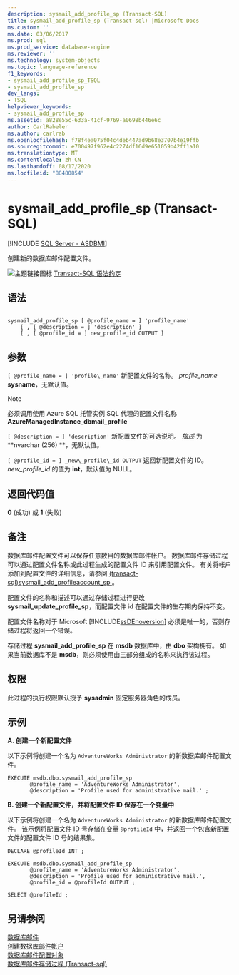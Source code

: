 ```yaml
---
description: sysmail_add_profile_sp (Transact-SQL)
title: sysmail_add_profile_sp (Transact-sql) |Microsoft Docs
ms.custom: ''
ms.date: 03/06/2017
ms.prod: sql
ms.prod_service: database-engine
ms.reviewer: ''
ms.technology: system-objects
ms.topic: language-reference
f1_keywords:
- sysmail_add_profile_sp_TSQL
- sysmail_add_profile_sp
dev_langs:
- TSQL
helpviewer_keywords:
- sysmail_add_profile_sp
ms.assetid: a828e55c-633a-41cf-9769-a0698b446e6c
author: CarlRabeler
ms.author: carlrab
ms.openlocfilehash: f78f4ea075f04c4deb447ad9b68e3707b4e19ffb
ms.sourcegitcommit: e700497f962e4c2274df16d9e651059b42ff1a10
ms.translationtype: MT
ms.contentlocale: zh-CN
ms.lasthandoff: 08/17/2020
ms.locfileid: "88480854"
---
```

# <a name="sysmail_add_profile_sp-transact-sql"></a>sysmail_add_profile_sp (Transact-SQL)
[!INCLUDE [SQL Server - ASDBMI](../../includes/applies-to-version/sql-asdbmi.md)]

  创建新的数据库邮件配置文件。  
  
 ![主题链接图标](../../database-engine/configure-windows/media/topic-link.gif "“主题链接”图标") [Transact-SQL 语法约定](../../t-sql/language-elements/transact-sql-syntax-conventions-transact-sql.md)  
  
## <a name="syntax"></a>语法  
  
```  
  
sysmail_add_profile_sp [ @profile_name = ] 'profile_name'  
    [ , [ @description = ] 'description' ]  
    [ , [ @profile_id = ] new_profile_id OUTPUT ]  
```  
  
## <a name="arguments"></a>参数  
`[ @profile_name = ] 'profile\_name'` 新配置文件的名称。 *profile_name* **sysname**，无默认值。  
 
   > [!NOTE]
   > 必须调用使用 Azure SQL 托管实例 SQL 代理的配置文件名称 **AzureManagedInstance_dbmail_profile**
  
`[ @description = ] 'description'` 新配置文件的可选说明。 *描述* 为 **nvarchar (256) **，无默认值。  
  
`[ @profile_id = ] _new\_profile\_id OUTPUT` 返回新配置文件的 ID。 *new_profile_id* 的值为 **int**，默认值为 NULL。  
  
## <a name="return-code-values"></a>返回代码值  
 **0** (成功) 或 **1** (失败)   
  
## <a name="remarks"></a>备注  
 数据库邮件配置文件可以保存任意数目的数据库邮件帐户。 数据库邮件存储过程可以通过配置文件名称或此过程生成的配置文件 ID 来引用配置文件。 有关将帐户添加到配置文件的详细信息，请参阅 [&#40;transact-sql&#41;sysmail_add_profileaccount_sp ](../../relational-databases/system-stored-procedures/sysmail-add-profileaccount-sp-transact-sql.md)。  
  
 配置文件的名称和描述可以通过存储过程进行更改 **sysmail_update_profile_sp**，而配置文件 id 在配置文件的生存期内保持不变。  
  
 配置文件名称对于 Microsoft [!INCLUDE[ssDEnoversion](../../includes/ssdenoversion-md.md)] 必须是唯一的，否则存储过程将返回一个错误。  
  
 存储过程 **sysmail_add_profile_sp** 在 **msdb** 数据库中，由 **dbo** 架构拥有。 如果当前数据库不是 **msdb**，则必须使用由三部分组成的名称来执行该过程。  
  
## <a name="permissions"></a>权限  
 此过程的执行权限默认授予 **sysadmin** 固定服务器角色的成员。  
  
## <a name="examples"></a>示例  
 **A. 创建一个新配置文件**  
  
 以下示例将创建一个名为 `AdventureWorks Administrator` 的新数据库邮件配置文件。  
  
```  
EXECUTE msdb.dbo.sysmail_add_profile_sp  
       @profile_name = 'AdventureWorks Administrator',  
       @description = 'Profile used for administrative mail.' ;  
```  
  
 **B. 创建一个新配置文件，并将配置文件 ID 保存在一个变量中**  
  
 以下示例将创建一个名为 `AdventureWorks Administrator` 的新数据库邮件配置文件。 该示例将配置文件 ID 号存储在变量 `@profileId` 中，并返回一个包含新配置文件的配置文件 ID 号的结果集。  
  
```  
DECLARE @profileId INT ;  
  
EXECUTE msdb.dbo.sysmail_add_profile_sp  
       @profile_name = 'AdventureWorks Administrator',  
       @description = 'Profile used for administrative mail.',  
       @profile_id = @profileId OUTPUT ;  
  
SELECT @profileId ;  
```  
  
## <a name="see-also"></a>另请参阅  
 [数据库邮件](../../relational-databases/database-mail/database-mail.md)   
 [创建数据库邮件帐户](../../relational-databases/database-mail/create-a-database-mail-account.md)   
 [数据库邮件配置对象](../../relational-databases/database-mail/database-mail-configuration-objects.md)   
 [数据库邮件存储过程 &#40;Transact-sql&#41;](../../relational-databases/system-stored-procedures/database-mail-stored-procedures-transact-sql.md)  
  
  
